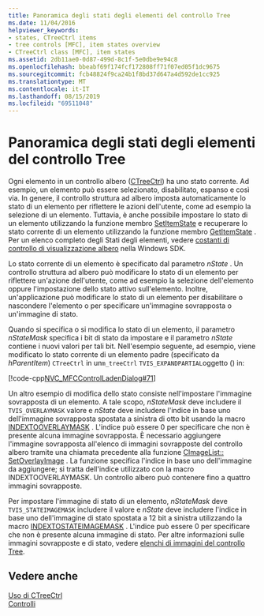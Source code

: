 ```yaml
---
title: Panoramica degli stati degli elementi del controllo Tree
ms.date: 11/04/2016
helpviewer_keywords:
- states, CTreeCtrl items
- tree controls [MFC], item states overview
- CTreeCtrl class [MFC], item states
ms.assetid: 2db11ae0-0d87-499d-8c1f-5e0dbe9e94c8
ms.openlocfilehash: bbeabf69f174fcf172808ff71f07ed05f1dc9675
ms.sourcegitcommit: fcb48824f9ca24b1f8bd37d647a4d592de1cc925
ms.translationtype: MT
ms.contentlocale: it-IT
ms.lasthandoff: 08/15/2019
ms.locfileid: "69511048"
---
```

# <a name="tree-control-item-states-overview"></a>Panoramica degli stati degli elementi del controllo Tree

Ogni elemento in un controllo albero ([CTreeCtrl](../mfc/reference/ctreectrl-class.md)) ha uno stato corrente. Ad esempio, un elemento può essere selezionato, disabilitato, espanso e così via. In genere, il controllo struttura ad albero imposta automaticamente lo stato di un elemento per riflettere le azioni dell'utente, come ad esempio la selezione di un elemento. Tuttavia, è anche possibile impostare lo stato di un elemento utilizzando la funzione membro [SetItemState](../mfc/reference/ctreectrl-class.md#setitemstate) e recuperare lo stato corrente di un elemento utilizzando la funzione membro [GetItemState](../mfc/reference/ctreectrl-class.md#getitemstate) . Per un elenco completo degli Stati degli elementi, vedere [costanti di controllo di visualizzazione albero](/windows/win32/Controls/tree-view-control-item-states) nella Windows SDK.

Lo stato corrente di un elemento è specificato dal parametro *nState* . Un controllo struttura ad albero può modificare lo stato di un elemento per riflettere un'azione dell'utente, come ad esempio la selezione dell'elemento oppure l'impostazione dello stato attivo sull'elemento. Inoltre, un'applicazione può modificare lo stato di un elemento per disabilitare o nascondere l'elemento o per specificare un'immagine sovrapposta o un'immagine di stato.

Quando si specifica o si modifica lo stato di un elemento, il parametro *nStateMask* specifica i bit di stato da impostare e il parametro *nState* contiene i nuovi valori per tali bit. Nell'esempio seguente, ad esempio, viene modificato lo stato corrente di un elemento padre (specificato da *hParentItem*) `CTreeCtrl` in un`m_treeCtrl` `TVIS_EXPANDPARTIAL`oggetto () in:

[!code-cpp[NVC_MFCControlLadenDialog#71](../mfc/codesnippet/cpp/tree-control-item-states-overview_1.cpp)]

Un altro esempio di modifica dello stato consiste nell'impostare l'immagine sovrapposta di un elemento. A tale scopo, *nStateMask* deve includere il `TVIS_OVERLAYMASK` valore e *nState* deve includere l'indice in base uno dell'immagine sovrapposta spostata a sinistra di otto bit usando la macro [INDEXTOOVERLAYMASK](/windows/win32/api/commctrl/nf-commctrl-indextooverlaymask) . L'indice può essere 0 per specificare che non è presente alcuna immagine sovrapposta. È necessario aggiungere l'immagine sovrapposta all'elenco di immagini sovrapposte del controllo albero tramite una chiamata precedente alla funzione [CImageList:: SetOverlayImage](../mfc/reference/cimagelist-class.md#setoverlayimage) . La funzione specifica l'indice in base uno dell'immagine da aggiungere; si tratta dell'indice utilizzato con la macro INDEXTOOVERLAYMASK. Un controllo albero può contenere fino a quattro immagini sovrapposte.

Per impostare l'immagine di stato di un elemento, *nStateMask* deve `TVIS_STATEIMAGEMASK` includere il valore e *nState* deve includere l'indice in base uno dell'immagine di stato spostata a 12 bit a sinistra utilizzando la macro [INDEXTOSTATEIMAGEMASK](/windows/win32/api/commctrl/nf-commctrl-indextostateimagemask) . L'indice può essere 0 per specificare che non è presente alcuna immagine di stato. Per altre informazioni sulle immagini sovrapposte e di stato, vedere [elenchi di immagini del controllo Tree](../mfc/tree-control-image-lists.md).

## <a name="see-also"></a>Vedere anche

[Uso di CTreeCtrl](../mfc/using-ctreectrl.md)<br/>
[Controlli](../mfc/controls-mfc.md)
